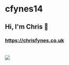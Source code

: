 # cfynes14

## Hi, I'm Chris 👋

### https://chrisfynes.co.uk

# <img src="https://wakatime.com/share/@c8171554-159d-4c64-bb06-721c24f968c0/8de5b263-0a20-45f2-84fc-dc2a3a97f83e.svg">




